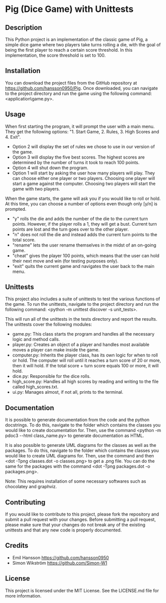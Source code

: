 # Pig (Dice Game) with Unittests

## Description
This Python project is an implementation of the classic game of Pig, a simple dice game where two players take turns rolling a die, with the goal of being the first player to reach a certain score threshold. In this implementation, the score threshold is set to 100.

## Installation
You can download the project files from the GitHub repository at https://github.com/hansson0950/Pig. Once downloaded, you can navigate to the project directory and run the game using the following command: <application\game.py>. 

## Usage
When first starting the program, it will prompt the user with a main menu. They get the following options: "1. Start Game, 2. Rules, 3. High Scores and 4. Exit". 
- Option 2 will display the set of rules we chose to use in our version of the game. 
- Option 3 will display the five best scores. The highest scores are determined by the number of turns it took to reach 100 points.
- Option 4 will shut down the program.
- Option 1 will start by asking the user how many players will play. They can choose either one player or two players. Choosing one player will start a game against the computer. Choosing two players will start the game with two players.

When the game starts, the game will ask you if you would like to roll or hold. At this time, you can choose a number of options even though only [y/n] is prompted.
- "y" rolls the die and adds the number of the die to the current turn points. However, if the player rolls a 1, they will get a bust. Current turn points     are lost and the turn goes over to the other player.
- "n" does not roll the die and instead adds the current turn points to the total score.
- "rename" lets the user rename themselves in the midst of an on-going game. 
- "cheat" gives the player 100 points, which means that the user can hold their next move and win (for testing purposes only).
- "exit" quits the current game and navigates the user back to the main menu.

## Unittests
This project also includes a suite of unittests to test the various functions of the game. To run the unittests, navigate to the project directory and run the following command: <python -m unittest discover -s unit_tests>.

This will run all of the unittests in the tests directory and report the results. The unittests cover the following modules:
- game.py: This class starts the program and handles all the necessary logic and method calls.
- player.py: Creates an object of a player and handles most available moves a player can make inside the game.
- computer.py: Inherits the player class, has its own logic for when to roll or hold. The computer will roll until it reaches a turn score of 20 or more,       then it will hold. If the total score + turn score equals 100 or more, it will hold.
- dice.py: Responsible for the dice rolls.
- high_score.py: Handles all high scores by reading and writing to the file called high_scores.txt.
- ui.py: Manages almost, if not all, prints to the terminal.

## Documentation
It is possible to generate documentation from the code and the python docstrings. To do this, navigate to the folder which contains the classes you would like to create documentation for. Then, use the command <python -m pdoc3 --html class_name.py> to generate documentation as HTML.

It is also possible to generate UML diagrams for the classes as well as the packages. To do this, navigate to the folder which contains the classes you would like to create UML diagrams for. Then, use the command <pyreverse dice.py> and then <dot -Tpng classes.dot -o classes.png> to get a .png file. You can do the same for the packages with the command <dot -Tpng packages.dot -o packages.png>.

Note: This requires installation of some necessary softwares such as chocolatey and graphviz.

## Contributing
If you would like to contribute to this project, please fork the repository and submit a pull request with your changes. Before submitting a pull request, please make sure that your changes do not break any of the existing unittests and that any new code is properly documented.

## Credits
- Emil Hansson https://github.com/hansson0950
- Simon Wikström https://github.com/Simon-W1

## License
This project is licensed under the MIT License. See the LICENSE.md file for more information.
